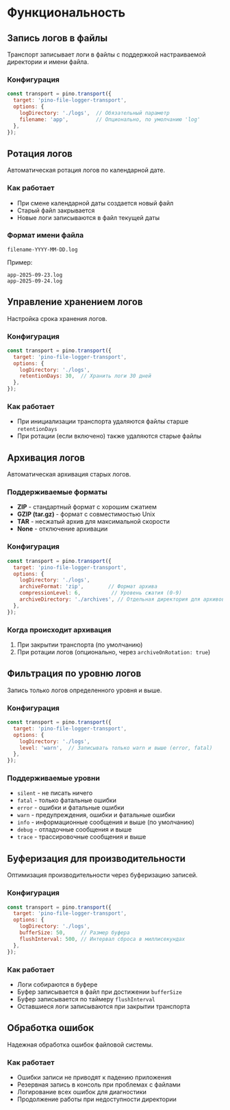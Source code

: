 # Функциональность

## Запись логов в файлы

Транспорт записывает логи в файлы с поддержкой настраиваемой директории и имени файла.

### Конфигурация
```javascript
const transport = pino.transport({
  target: 'pino-file-logger-transport',
  options: {
    logDirectory: './logs',  // Обязательный параметр
    filename: 'app',         // Опционально, по умолчанию 'log'
  },
});
```

## Ротация логов

Автоматическая ротация логов по календарной дате.

### Как работает
- При смене календарной даты создается новый файл
- Старый файл закрывается
- Новые логи записываются в файл текущей даты

### Формат имени файла
```
filename-YYYY-MM-DD.log
```

Пример:
```
app-2025-09-23.log
app-2025-09-24.log
```

## Управление хранением логов

Настройка срока хранения логов.

### Конфигурация
```javascript
const transport = pino.transport({
  target: 'pino-file-logger-transport',
  options: {
    logDirectory: './logs',
    retentionDays: 30,  // Хранить логи 30 дней
  },
});
```

### Как работает
- При инициализации транспорта удаляются файлы старше `retentionDays`
- При ротации (если включено) также удаляются старые файлы

## Архивация логов

Автоматическая архивация старых логов.

### Поддерживаемые форматы
- **ZIP** - стандартный формат с хорошим сжатием
- **GZIP (tar.gz)** - формат с совместимостью Unix
- **TAR** - несжатый архив для максимальной скорости
- **None** - отключение архивации

### Конфигурация
```javascript
const transport = pino.transport({
  target: 'pino-file-logger-transport',
  options: {
    logDirectory: './logs',
    archiveFormat: 'zip',        // Формат архива
    compressionLevel: 6,          // Уровень сжатия (0-9)
    archiveDirectory: './archives', // Отдельная директория для архивов
  },
});
```

### Когда происходит архивация
1. При закрытии транспорта (по умолчанию)
2. При ротации логов (опционально, через `archiveOnRotation: true`)

## Фильтрация по уровню логов

Запись только логов определенного уровня и выше.

### Конфигурация
```javascript
const transport = pino.transport({
  target: 'pino-file-logger-transport',
  options: {
    logDirectory: './logs',
    level: 'warn',  // Записывать только warn и выше (error, fatal)
  },
});
```

### Поддерживаемые уровни
- `silent` - не писать ничего
- `fatal` - только фатальные ошибки
- `error` - ошибки и фатальные ошибки
- `warn` - предупреждения, ошибки и фатальные ошибки
- `info` - информационные сообщения и выше (по умолчанию)
- `debug` - отладочные сообщения и выше
- `trace` - трассировочные сообщения и выше

## Буферизация для производительности

Оптимизация производительности через буферизацию записей.

### Конфигурация
```javascript
const transport = pino.transport({
  target: 'pino-file-logger-transport',
  options: {
    logDirectory: './logs',
    bufferSize: 50,     // Размер буфера
    flushInterval: 500, // Интервал сброса в миллисекундах
  },
});
```

### Как работает
- Логи собираются в буфере
- Буфер записывается в файл при достижении `bufferSize`
- Буфер записывается по таймеру `flushInterval`
- Оставшиеся логи записываются при закрытии транспорта

## Обработка ошибок

Надежная обработка ошибок файловой системы.

### Как работает
- Ошибки записи не приводят к падению приложения
- Резервная запись в консоль при проблемах с файлами
- Логирование всех ошибок для диагностики
- Продолжение работы при недоступности директории